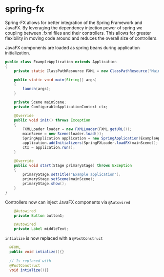 # spring-fx
Spring-FX allows for better integration of the Spring Framework and JavaFX. By leveraging the dependency injection power of spring we coupling between .fxml files and their controllers. This allows for greater flexibility in moving code around and reduces the overall size of controllers.

JavaFX components are loaded as spring beans during application initialization.
```java
public class ExampleApplication extends Application
{
    private static ClassPathResource FXML = new ClassPathResource("MainScreen.fxml");

    public static void main(String[] args)
    {
        launch(args);
    }

    private Scene mainScene;
    private ConfigurableApplicationContext ctx;

    @Override
    public void init() throws Exception
    {
        FXMLLoader loader = new FXMLLoader(FXML.getURL());
        mainScene = new Scene(loader.load());
        SpringApplication application = new SpringApplication(ExampleApplicationConfig.class);
        application.addInitializers(SpringFXLoader.loadFX(mainScene));
        ctx = application.run();
    }

    @Override
    public void start(Stage primaryStage) throws Exception
    {
        primaryStage.setTitle("Example application");
        primaryStage.setScene(mainScene);
        primaryStage.show();
    }
}
```

Controllers now can inject JavaFX components via `@Autowired`
```java
    @Autowired 
    private Button button1;

    @Autowired
    private Label middleText;
```

`intialize` is now replaced with a `@PostConstruct`
```java
  @FXML
  public void intialize(){}
  
  // Is replaced with
  @PostConstruct
  void intialize(){}
```
